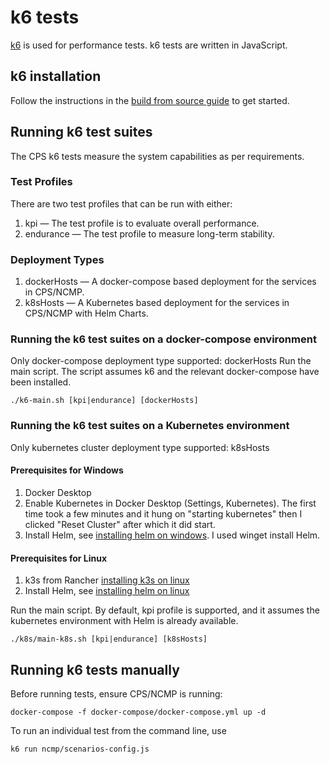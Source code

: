 # k6 tests

[k6](https://k6.io/) is used for performance tests.
k6 tests are written in JavaScript.

## k6 installation
Follow the instructions in the [build from source guide](https://github.com/mostafa/xk6-kafka) to get started.

## Running k6 test suites
The CPS k6 tests measure the system capabilities as per requirements.

### Test Profiles
There are two test profiles that can be run with either:
1. kpi — The test profile is to evaluate overall performance.
2. endurance — The test profile to measure long-term stability.

### Deployment Types
1. dockerHosts — A docker-compose based deployment for the services in CPS/NCMP.
2. k8sHosts — A Kubernetes based deployment for the services in CPS/NCMP with Helm Charts.

### Running the k6 test suites on a docker-compose environment
Only docker-compose deployment type supported: dockerHosts
Run the main script.
The script assumes k6 and the relevant docker-compose have been installed.
```shell
./k6-main.sh [kpi|endurance] [dockerHosts]
```

### Running the k6 test suites on a Kubernetes environment
Only kubernetes cluster deployment type supported: k8sHosts

#### Prerequisites for Windows
1. Docker Desktop
2. Enable Kubernetes in Docker Desktop (Settings, Kubernetes). The first time took a few minutes and it hung on "starting kubernetes" then I clicked "Reset Cluster" after which it did start.
3. Install Helm, see [installing helm on windows](https://helm.sh/docs/intro/install/). I used winget install Helm.

#### Prerequisites for Linux
1. k3s from Rancher [installing k3s on linux](https://ranchermanager.docs.rancher.com/how-to-guides/new-user-guides/kubernetes-cluster-setup/k3s-for-rancher)
2. Install Helm, see [installing helm on linux](https://helm.sh/docs/intro/install/)

Run the main script.
By default, kpi profile is supported, and it assumes the kubernetes environment with Helm is already available.
```shell
./k8s/main-k8s.sh [kpi|endurance] [k8sHosts]
```

## Running k6 tests manually
Before running tests, ensure CPS/NCMP is running:
```shell
docker-compose -f docker-compose/docker-compose.yml up -d
```

To run an individual test from the command line, use
```shell
k6 run ncmp/scenarios-config.js
```
